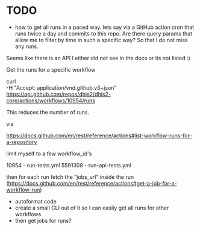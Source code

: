 # TODO

* how to get all runs in a paced way. lets say via a GitHub action
  cron that runs twice a day and commits to this repo. Are there query params
  that allow me to filter by time in such a specific way? So that I do not miss
  any runs.

Seems like there is an API I either did not see in the docs or its not listed
:)

Get the runs for a specific workflow

curl \
  -H "Accept: application/vnd.github.v3+json" \
  https://api.github.com/repos/dhis2/dhis2-core/actions/workflows/10954/runs

This reduces the number of runs.

via

https://docs.github.com/en/rest/reference/actions#list-workflow-runs-for-a-repository

limit myself to a few workflow_id's 

10954 - run-tests.yml
5591308 - run-api-tests.yml

then for each run fetch the "jobs_url" inside the run
(https://docs.github.com/en/rest/reference/actions#get-a-job-for-a-workflow-run)

* autoformat code
* create a small CLI out of it so I can easily get all runs for other workflows
* then get jobs for runs?
